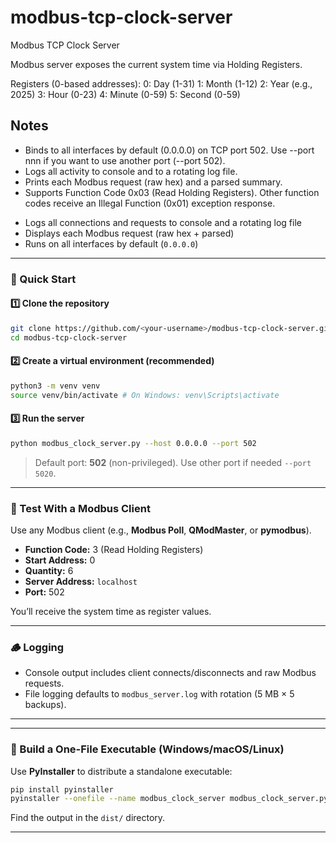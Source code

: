 # modbus-tcp-clock-server
Modbus TCP Clock Server

Modbus server exposes the current system time via Holding Registers.

Registers (0-based addresses):
  0: Day     (1-31)
  1: Month   (1-12)
  2: Year    (e.g., 2025)
  3: Hour    (0-23)
  4: Minute  (0-59)
  5: Second  (0-59)

Notes
-----
* Binds to all interfaces by default (0.0.0.0) on TCP port 502.
  Use --port nnn if you want to use another port (--port 502).
* Logs all activity to console and to a rotating log file.
* Prints each Modbus request (raw hex) and a parsed summary.
* Supports Function Code 0x03 (Read Holding Registers). Other function codes
  receive an Illegal Function (0x01) exception response.


- Logs all connections and requests to console and a rotating log file
- Displays each Modbus request (raw hex + parsed)
- Runs on all interfaces by default (`0.0.0.0`)

---

### 🚀 Quick Start
#### 1️⃣ Clone the repository
```bash
git clone https://github.com/<your-username>/modbus-tcp-clock-server.git
cd modbus-tcp-clock-server
```


#### 2️⃣ Create a virtual environment (recommended)
```bash
python3 -m venv venv
source venv/bin/activate # On Windows: venv\Scripts\activate
```


#### 3️⃣ Run the server
```bash
python modbus_clock_server.py --host 0.0.0.0 --port 502
```
> Default port: **502** (non-privileged). Use other port if needed `--port 5020`.

---


### 🧪 Test With a Modbus Client
Use any Modbus client (e.g., **Modbus Poll**, **QModMaster**, or **pymodbus**).
- **Function Code:** 3 (Read Holding Registers)
- **Start Address:** 0
- **Quantity:** 6
- **Server Address:** `localhost`
- **Port:** 502


You’ll receive the system time as register values.


---


### 🪵 Logging
- Console output includes client connects/disconnects and raw Modbus requests.
- File logging defaults to `modbus_server.log` with rotation (5 MB × 5 backups).


---

---


### 🧰 Build a One-File Executable (Windows/macOS/Linux)
Use **PyInstaller** to distribute a standalone executable:
```bash
pip install pyinstaller
pyinstaller --onefile --name modbus_clock_server modbus_clock_server.py
```
Find the output in the `dist/` directory.


---

